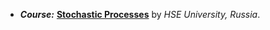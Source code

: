 * ***Course:*** [**Stochastic Processes**](https://coursera.org/learn/stochasticprocesses) by *HSE University, Russia*.